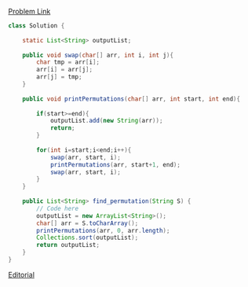 [Problem Link](https://practice.geeksforgeeks.org/problems/permutations-of-a-given-string2041/1#)

```java
class Solution {
    
    static List<String> outputList;
    
    public void swap(char[] arr, int i, int j){
        char tmp = arr[i];
        arr[i] = arr[j];
        arr[j] = tmp;
    }
    
    public void printPermutations(char[] arr, int start, int end){
        
        if(start>=end){
            outputList.add(new String(arr));
            return;
        }
        
        for(int i=start;i<end;i++){
            swap(arr, start, i);
            printPermutations(arr, start+1, end);
            swap(arr, start, i);
        }
    }
    
    public List<String> find_permutation(String S) {
        // Code here
        outputList = new ArrayList<String>();
        char[] arr = S.toCharArray();
        printPermutations(arr, 0, arr.length);
        Collections.sort(outputList);
        return outputList;
    }
}
```

[Editorial](https://www.geeksforgeeks.org/write-a-c-program-to-print-all-permutations-of-a-given-string/)
